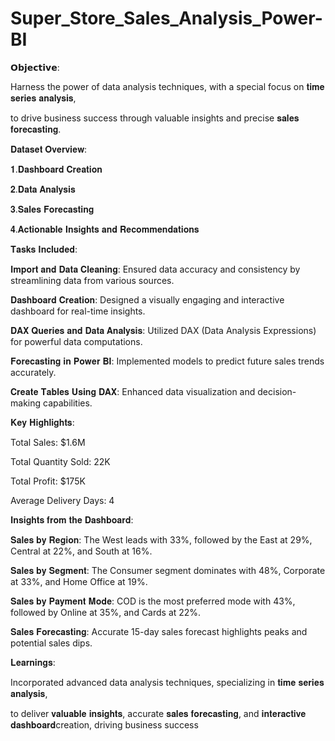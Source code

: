 # Super_Store_Sales_Analysis_Power-BI


𝗢𝗯𝗷𝗲𝗰𝘁𝗶𝘃𝗲:

Harness the power of data analysis techniques, with a special focus on 𝐭𝐢𝐦𝐞 𝐬𝐞𝐫𝐢𝐞𝐬 𝐚𝐧𝐚𝐥𝐲𝐬𝐢𝐬,

to drive business success through valuable insights and precise 𝐬𝐚𝐥𝐞𝐬 𝐟𝐨𝐫𝐞𝐜𝐚𝐬𝐭𝐢𝐧𝐠.

𝐃𝐚𝐭𝐚𝐬𝐞𝐭 𝐎𝐯𝐞𝐫𝐯𝐢𝐞𝐰:

𝟏.𝐃𝐚𝐬𝐡𝐛𝐨𝐚𝐫𝐝 𝐂𝐫𝐞𝐚𝐭𝐢𝐨𝐧

𝟐.𝐃𝐚𝐭𝐚 𝐀𝐧𝐚𝐥𝐲𝐬𝐢𝐬

𝟑.𝐒𝐚𝐥𝐞𝐬 𝐅𝐨𝐫𝐞𝐜𝐚𝐬𝐭𝐢𝐧𝐠

𝟒.𝐀𝐜𝐭𝐢𝐨𝐧𝐚𝐛𝐥𝐞 𝐈𝐧𝐬𝐢𝐠𝐡𝐭𝐬 𝐚𝐧𝐝 𝐑𝐞𝐜𝐨𝐦𝐦𝐞𝐧𝐝𝐚𝐭𝐢𝐨𝐧𝐬

𝐓𝐚𝐬𝐤𝐬 𝐈𝐧𝐜𝐥𝐮𝐝𝐞𝐝:

𝐈𝐦𝐩𝐨𝐫𝐭 𝐚𝐧𝐝 𝐃𝐚𝐭𝐚 𝐂𝐥𝐞𝐚𝐧𝐢𝐧𝐠: Ensured data accuracy and consistency by streamlining data from various sources.

𝐃𝐚𝐬𝐡𝐛𝐨𝐚𝐫𝐝 𝐂𝐫𝐞𝐚𝐭𝐢𝐨𝐧: Designed a visually engaging and interactive dashboard for real-time insights.

𝐃𝐀𝐗 𝐐𝐮𝐞𝐫𝐢𝐞𝐬 𝐚𝐧𝐝 𝐃𝐚𝐭𝐚 𝐀𝐧𝐚𝐥𝐲𝐬𝐢𝐬: Utilized DAX (Data Analysis Expressions) for powerful data computations.

𝐅𝐨𝐫𝐞𝐜𝐚𝐬𝐭𝐢𝐧𝐠 𝐢𝐧 𝐏𝐨𝐰𝐞𝐫 𝐁𝐈: Implemented models to predict future sales trends accurately.

𝐂𝐫𝐞𝐚𝐭𝐞 𝐓𝐚𝐛𝐥𝐞𝐬 𝐔𝐬𝐢𝐧𝐠 𝐃𝐀𝐗: Enhanced data visualization and decision-making capabilities.

𝐊𝐞𝐲 𝐇𝐢𝐠𝐡𝐥𝐢𝐠𝐡𝐭𝐬:

Total Sales: $1.6M

Total Quantity Sold: 22K

Total Profit: $175K

Average Delivery Days: 4

𝐈𝐧𝐬𝐢𝐠𝐡𝐭𝐬 𝐟𝐫𝐨𝐦 𝐭𝐡𝐞 𝐃𝐚𝐬𝐡𝐛𝐨𝐚𝐫𝐝:

𝐒𝐚𝐥𝐞𝐬 𝐛𝐲 𝐑𝐞𝐠𝐢𝐨𝐧: The West leads with 33%, followed by the East at 29%, Central at 22%, and South at 16%.

𝐒𝐚𝐥𝐞𝐬 𝐛𝐲 𝐒𝐞𝐠𝐦𝐞𝐧𝐭: The Consumer segment dominates with 48%, Corporate at 33%, and Home Office at 19%.

𝐒𝐚𝐥𝐞𝐬 𝐛𝐲 𝐏𝐚𝐲𝐦𝐞𝐧𝐭 𝐌𝐨𝐝𝐞: COD is the most preferred mode with 43%, followed by Online at 35%, and Cards at 22%.

𝐒𝐚𝐥𝐞𝐬 𝐅𝐨𝐫𝐞𝐜𝐚𝐬𝐭𝐢𝐧𝐠: Accurate 15-day sales forecast highlights peaks and potential sales dips.

𝐋𝐞𝐚𝐫𝐧𝐢𝐧𝐠𝐬:

Incorporated advanced data analysis techniques, specializing in 𝐭𝐢𝐦𝐞 𝐬𝐞𝐫𝐢𝐞𝐬 𝐚𝐧𝐚𝐥𝐲𝐬𝐢𝐬, 

to deliver 𝐯𝐚𝐥𝐮𝐚𝐛𝐥𝐞 𝐢𝐧𝐬𝐢𝐠𝐡𝐭𝐬, accurate 𝐬𝐚𝐥𝐞𝐬 𝐟𝐨𝐫𝐞𝐜𝐚𝐬𝐭𝐢𝐧𝐠, and 𝐢𝐧𝐭𝐞𝐫𝐚𝐜𝐭𝐢𝐯𝐞 𝐝𝐚𝐬𝐡𝐛𝐨𝐚𝐫𝐝creation, driving business success
